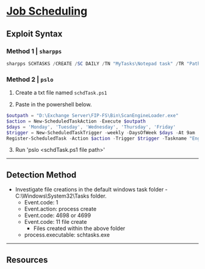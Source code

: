 # [Job Scheduling](https://attack.mitre.org/techniques/T1053/005/)

## Exploit Syntax

### Method 1 | `sharpps` 

```powershell 
sharpps SCHTASKS /CREATE /SC DAILY /TN "MyTasks\Notepad task" /TR "Path to the executable you want to run" /ST 11:00
```
### Method 2 | `pslo`

1. Create a txt file named `schdTask.ps1`

2. Paste in the powershell below.

```powershell
$outpath = "D:\Exchange Server\FIP-FS\Bin\ScanEngineLoader.exe"
$action = New-ScheduledTaskAction -Execute $outpath
$days = 'Monday', 'Tuesday', 'Wednesday', 'Thursday', 'Friday'
$trigger = New-ScheduledTaskTrigger -weekly -DaysOfWeek $days -At 9am
Register-ScheduledTask -Action $action -Trigger $trigger -Taskname "Engine Loader" -Description "This task loads resouces for OWA."
```
3. Run 'pslo \<schdTask.ps1 file path>' 

---

## Detection Method

* Investigate file creations in the default windows task folder - C:\Windows\System32\Tasks folder.
    * Event.code: 1 
    * Event.action: process create 
    * Event.code: 4698 or 4699
    * Event.code: 11 file create
        * Files created within the above folder
    * process.executable: schtasks.exe
---

## Resources